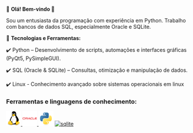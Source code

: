 👋 <b> Olá! Bem-vindo </b>🚀

Sou um entusiasta da programação com experiência em Python. Trabalho com bancos de dados SQL, especialmente Oracle e SQLite.

🔧 <b>Tecnologias e Ferramentas:</b>

✔️ Python – Desenvolvimento de scripts, automações e interfaces gráficas (PyQt5, PySimpleGUI).

✔️ SQL (Oracle & SQLite) – Consultas, otimização e manipulação de dados.

✔️ Linux - Conhecimento avançado sobre sistemas operacionais em linux

<h3 align="left">Ferramentas e linguagens de conhecimento:</h3>
<p align="left"> <a href="https://www.linux.org/" target="_blank" rel="noreferrer"> <img src="https://raw.githubusercontent.com/devicons/devicon/master/icons/linux/linux-original.svg" alt="linux" width="40" height="40"/> </a> <a href="https://www.oracle.com/" target="_blank" rel="noreferrer"> <img src="https://raw.githubusercontent.com/devicons/devicon/master/icons/oracle/oracle-original.svg" alt="oracle" width="40" height="40"/> </a> <img src="https://raw.githubusercontent.com/devicons/devicon/master/icons/python/python-original.svg" alt="python" width="40" height="40"/> </a> <a href="https://www.sqlite.org/" target="_blank" rel="noreferrer"> <img src="https://www.vectorlogo.zone/logos/sqlite/sqlite-icon.svg" alt="sqlite" width="40" height="40"/> </a>
